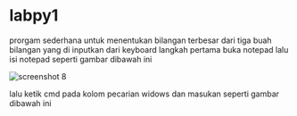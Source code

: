 # labpy1

prorgam sederhana untuk menentukan bilangan terbesar dari tiga buah bilangan yang di inputkan dari keyboard
langkah pertama buka notepad lalu isi notepad seperti gambar dibawah ini

![screenshot 8](https://user-images.githubusercontent.com/47880622/53396602-78443a80-39d7-11e9-8e7b-c89ed8e4a6f2.png)

lalu ketik cmd pada kolom pecarian widows dan masukan seperti gambar dibawah ini

